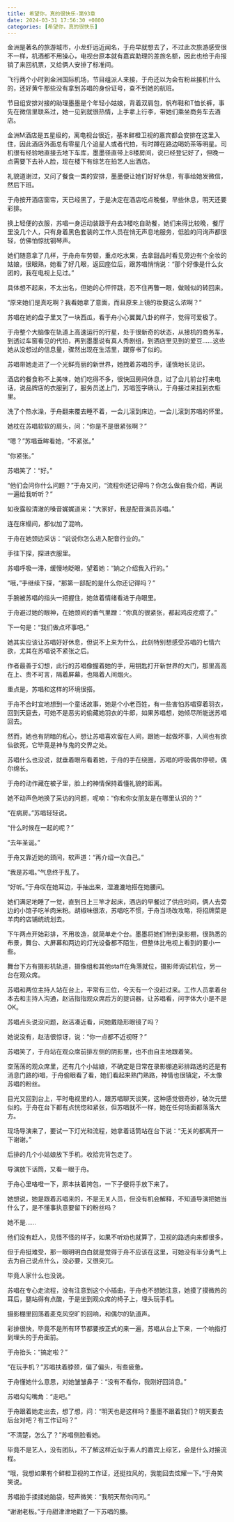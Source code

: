 ```yaml
---
title: 希望你，真的很快乐-第93章
date: 2024-03-31 17:56:30 +0800
categories: [希望你，真的很快乐]
---
```


金洲是著名的旅游城市，小龙虾远近闻名，于舟早就想去了，不过此次旅游感受很不一样，机酒都不用操心，电视台原本就有嘉宾助理的差旅名额，因此也给于舟报销了来回机票，又给俩人安排了标准间。

飞行两个小时到金洲国际机场，节目组派人来接，于舟还以为会有粉丝接机什么的，还好黄牛那些没有拿到苏唱的身份证号，查不到她的航班。

节目组安排对接的助理墨墨是个年轻小姑娘，背着双肩包，帆布鞋和T恤长裤，事先在微信里联系过，她一见到就很热情，上手拿上行李，带她们乘坐商务车去酒店。

金洲M酒店是五星级的，离电视台很近，基本鲜橙卫视的嘉宾都会安排在这里入住，因此酒店外面总有零星几个追星人或者代拍，有时蹲在路边喝奶茶等明星。司机很有经验地直接去地下车库，墨墨径直带上8楼房间，说已经登记好了，但晚一点需要下去补人脸，现在楼下有综艺在拍艺人出酒店。

礼貌道谢过，又问了餐食一类的安排，墨墨便让她们好好休息，有事给她发微信，然后下班。

于舟按开酒店窗帘，天已经黑了，于是决定在酒店吃点晚餐，早些休息，明天还要彩排。

换上轻便的衣服，苏唱一身运动装跟于舟去3楼吃自助餐，她们来得比较晚，餐厅里没几个人，只有身着黑色套装的工作人员在悄无声息地服务，低脸的问询声都很轻，仿佛怕惊扰钢琴声。

她们随意拿了几样，于舟舟车劳顿，重点吃水果，去拿甜品时看见旁边有个全妆的姑娘，很眼熟，她看了好几眼，返回座位后，跟苏唱悄悄说：“那个好像是什么女团的，我在电视上见过。”

具体想不起来，不太出名，但她的心怦怦跳，忍不住再瞥一眼，做贼似的转回来。

“原来她们是真吃啊？我看她拿了意面，而且原来上镜的妆要这么浓啊？”

苏唱在她的盘子里叉了一块西瓜，看于舟小心翼翼八卦的样子，觉得可爱极了。

于舟整个大脑像在轨道上高速运行的行星，处于很新奇的状态，从接机的商务车，到透过车窗看见的代拍，再到墨墨说有真人秀剧组，到酒店里见到的爱豆……这些她从没想过的信息量，骤然出现在生活里，跟穿书了似的。

苏唱带她走进了一个光鲜亮丽的新世界，她拽着苏唱的手，谨慎地长见识。

酒店的餐食称不上美味，她们吃得不多，很快回房间休息，过了会儿前台打来电话，说品牌店的衣服到了，服务员送上门，苏唱签字确认，于舟接过来挂到衣柜里。

洗了个热水澡，于舟翻来覆去睡不着，一会儿滚到床边，一会儿滚到苏唱的怀里。

她枕在苏唱软软的肩头，问：“你是不是很紧张啊？”

“嗯？”苏唱垂眸看她，“不紧张。”

“你紧张。”

苏唱笑了：“好。”

“他们会问你什么问题？”于舟又问，“流程你还记得吗？你怎么做自我介绍，再说一遍给我听听？”

如夜露般清澈的嗓音娓娓道来：“大家好，我是配音演员苏唱。”

连在床榻间，都似加了混响。

于舟在她颈边采访：“说说你怎么进入配音行业的。”

手往下探，探进衣服里。

苏唱呼吸一滞，缓慢地眨眼，望着她：“姠之介绍我入行的。”

“哦，”手继续下探，“那第一部配的是什么你还记得吗？”

手腕被苏唱的指头一把握住，她敛着情绪看进于舟眼里。

于舟避过她的眼神，在她颈间的香气里蹭：“你真的很紧张，都起鸡皮疙瘩了。”

下一句是：“我们做点坏事吧。”

她其实应该让苏唱好好休息，但说不上来为什么，此刻特别想感受苏唱的七情六欲，尤其在苏唱说不紧张之后。

作者最善于幻想，此行的苏唱像握着她的手，用钥匙打开新世界的大门，那里高高在上、贵不可言，隔着屏幕，也隔着人间烟火。

重点是，苏唱和这样的环境很搭。

于舟不合时宜地想到一个童话故事，她是个小老百姓，有一些害怕苏唱穿着羽衣，回到天庭去，可她不是恶劣的偷藏她羽衣的牛郎，如果苏唱想，她倾尽所能送苏唱回去。

然而，她也有阴暗的私心，想让苏唱喜欢留在人间，跟她一起做坏事，人间也有欲仙欲死，它毕竟是神与鬼的交界之处。

苏唱什么也没说，就垂着眼帘看着她，于舟的手在绕圈，苏唱的呼吸偶尔停顿，偶尔绵长。

于舟的动作藏在被子里，脸上的神情保持着懂礼貌的距离。

她不动声色地换了采访的问题，呢喃：“你和你女朋友是在哪里认识的？”

“在病房。”苏唱轻轻说。

“什么时候在一起的呢？”

“去年圣诞。”

于舟又靠近她的颈间，软声道：“再介绍一次自己。”

“我是苏唱。”气息终于乱了。

“好听。”于舟叹在她耳边，手抽出来，湿漉漉地搭在她腰间。

她们满足地睡了一觉，直到日上三竿才起床，酒店的早餐过了供应时间，俩人去旁边的小馆子吃羊肉米粉。胡椒味很浓，苏唱吃不惯，于舟当场改攻略，将招牌菜是羊肉的店铺统统划去。

下午两点开始彩排，不用妆造，就简单走个台。墨墨将她们带到录影棚，很熟悉的布景，舞台、大屏幕和两边的灯光设备都不陌生，但整体比电视上看到的要小一些。

舞台下方有摄影机轨道，摄像组和其他staff在角落就位，摄影师调试机位，另一台在观众席。

苏唱和两位主持人站在台上，平常有三位，今天有一个没赶过来。工作人员拿着台本去和主持人沟通，赵洁指指观众席后方的提词器，让苏唱看，问字体大小是不是OK。

苏唱点头说没问题，赵洁凑近看，问她戴隐形眼镜了吗？

她说没有，赵洁很惊讶，说：“你一点都不近视呀？”

苏唱笑了，于舟站在观众席前排左侧的阴影里，也不由自主地跟着笑。

空荡荡的观众席里，还有几个小姑娘，不确定是日常在录影棚追彩排路透的还是有消息门路的i唱，于舟偷眼看了看，她们看起来熟门熟路，神情也很镇定，不太像苏唱的粉丝。

目光又回到台上，平时电视里的人，跟苏唱聊天谈笑，这种感觉很奇妙，破次元壁似的。于舟在台下都有点恍惚和紧张，但苏唱就不一样，她在任何场面都落落大方。

现场导演来了，要试一下灯光和流程，她拿着话筒站在台下说：“无关的都离开一下谢谢。”

后排的几个小姑娘放下手机，收拾完背包走了。

导演放下话筒，又看一眼于舟。

于舟心里咯噔一下，原本扶着挎包，一下子便将手放下来了。

她想说，她是跟着苏唱来的，不是无关人员，但没有机会解释，不知道导演把她当什么了，是不懂事执意要留下的粉丝吗？

她不是……

他们没有赶人，见怪不怪的样子，如果不听劝也就算了，卫视的路透向来都很多。

但于舟挺难受，那一眼明明白白就是觉得于舟不应该在这里，可她没有半分勇气上去为自己说点什么，没必要，又很突兀。

毕竟人家什么也没说。

苏唱在专心走流程，没有注意到这个小插曲，于舟也不想她注意，她摸了摸微热的耳后，腿站得有点酸，于是坐到观众席的椅子上，埋头玩手机。

摄影棚里回荡着麦克风空旷的回响，和偶尔的轨道声。

彩排很快，毕竟不是所有环节都要按正式的来一遍，苏唱从台上下来，一个响指打到埋头的于舟面前。

于舟抬头：“搞定啦？”

“在玩手机？”苏唱扶着脖颈，偏了偏头，有些疲惫。

于舟懂她什么意思，对她皱皱鼻子：“没有不看你，我刚好回消息。”

苏唱勾勾嘴角：“走吧。”

于舟跟着她走出去，想了想，问：“明天也是这样吗？墨墨不跟着我们？明天要去后台对吧？有工作证吗？”

“不清楚，怎么了？”苏唱侧脸看她。

毕竟不是艺人，没有团队，不了解这样近似于素人的嘉宾上综艺，会是什么对接流程。

“哦，我想如果有个鲜橙卫视的工作证，还挺拉风的，我能回去炫耀一下。”于舟笑笑说。

苏唱抬手揉揉她脑袋，轻声微笑：“我明天帮你问问。”

“谢谢老板。”于舟甜津津地戳了一下苏唱的腰。

